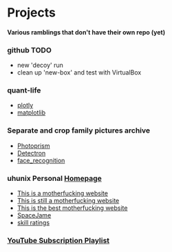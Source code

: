 # Projects
#### Various ramblings that don't have their own repo (yet)

### github TODO
* new 'decoy' run
* clean up 'new-box' and test with VirtualBox

### quant-life
* [plotly](https://plot.ly/)
* [matplotlib](https://matplotlib.org/)

### Separate and crop family pictures archive
* [Photoprism](https://github.com/photoprism/photoprism)
* [Detectron](https://github.com/facebookresearch/Detectron)
* [face_recognition](https://github.com/ageitgey/face_recognition)

### uhunix Personal [Homepage](http://hawaii.edu/askus/694)
* [This is a motherfucking website](http://motherfuckingwebsite.com)
* [This is still a motherfucking website](http://bettermotherfuckingwebsite.com)
* [This is the best motherfucking website](https://thebestmotherfucking.website)
* [SpaceJame](https://spacejam.com/archive/spacejam/movie/jam.htm)
* [skill ratings](https://www.nateliason.com/blog/become-expert-dreyfus)

### [YouTube Subscription Playlist](https://github.com/Elijas/auto-youtube-subscription-playlist-2)
